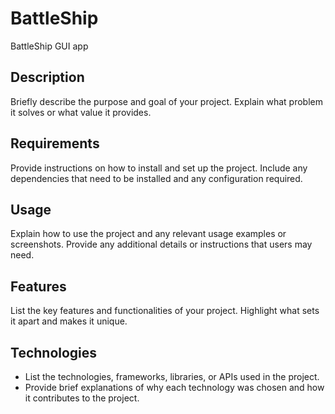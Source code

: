 # BattleShip
BattleShip GUI app

## Description

Briefly describe the purpose and goal of your project. Explain what problem it solves or what value it provides.

## Requirements

Provide instructions on how to install and set up the project. Include any dependencies that need to be installed and any configuration required.

## Usage

Explain how to use the project and any relevant usage examples or screenshots. Provide any additional details or instructions that users may need.

## Features

List the key features and functionalities of your project. Highlight what sets it apart and makes it unique.

## Technologies

- List the technologies, frameworks, libraries, or APIs used in the project.
- Provide brief explanations of why each technology was chosen and how it contributes to the project.
